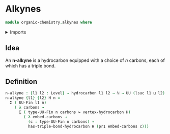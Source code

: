 # Alkynes

```agda
module organic-chemistry.alkynes where
```

<details><summary>Imports</summary>
```agda
open import foundation.dependent-pair-types
open import foundation.embeddings
open import foundation.universe-levels
open import elementary-number-theory.natural-numbers
open import organic-chemistry.hydrocarbons
open import organic-chemistry.saturated-carbons
open import univalent-combinatorics.finite-types
```
</details>

## Idea

An **n-alkyne** is a hydrocarbon equipped with a choice of $n$ carbons, each of which has a triple bond.

## Definition

```agda
n-alkyne : {l1 l2 : Level} → hydrocarbon l1 l2 → ℕ → UU (lsuc l1 ⊔ l2)
n-alkyne {l1} {l2} H n =
  Σ ( UU-Fin l1 n)
    ( λ carbons →
      Σ ( type-UU-Fin n carbons ↪ vertex-hydrocarbon H)
        ( λ embed-carbons →
          (c : type-UU-Fin n carbons) →
          has-triple-bond-hydrocarbon H (pr1 embed-carbons c)))
```
